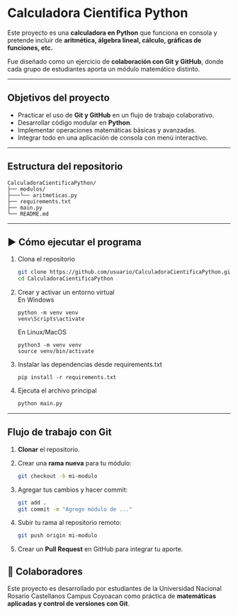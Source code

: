# Calculadora Cientifica Python

Este proyecto es una **calculadora en Python** que funciona en consola y pretende incluir de **aritmética, álgebra lineal, cálculo, gráficas de funciones, etc.** 

Fue diseñado como un ejercicio de **colaboración con Git y GitHub**, donde cada grupo de estudiantes aporta un módulo matemático distinto.

---

## Objetivos del proyecto

* Practicar el uso de **Git y GitHub** en un flujo de trabajo colaborativo.
* Desarrollar código modular en **Python**.
* Implementar operaciones matemáticas básicas y avanzadas.
* Integrar todo en una aplicación de consola con menú interactivo.

---

## Estructura del repositorio

```
CalculadoraCientificaPython/
├── modulos/
├───└── aritmeticas.py
├── requirements.txt
├── main.py
└── README.md
```

---

## ▶️ Cómo ejecutar el programa

1. Clona el repositorio

   ```bash
   git clone https://github.com/usuario/CalculadoraCientificaPython.git
   cd CalculadoraCientificaPython
   ```
2. Crear y activar un entorno virtual  
    En Windows
	```
	python -m venv venv
	venv\Scripts\activate
	```  
	En Linux/MacOS
	```
	python3 -m venv venv
	source venv/bin/activate	
	```
3. Instalar las dependencias desde requirements.txt
	```
	pip install -r requirements.txt
	```
4. Ejecuta el archivo principal

   ```bash
   python main.py
   ```

---

## Flujo de trabajo con Git

1. **Clonar** el repositorio.
2. Crear una **rama nueva** para tu módulo:

   ```bash
   git checkout -b mi-modulo
   ```
3. Agregar tus cambios y hacer commit:

   ```bash
   git add .
   git commit -m "Agrego módulo de ..."
   ```
4. Subir tu rama al repositorio remoto:

   ```bash
   git push origin mi-modulo
   ```
5. Crear un **Pull Request** en GitHub para integrar tu aporte.


## 👥 Colaboradores

Este proyecto es desarrollado por estudiantes de la Universidad Nacional Rosario Castellanos Campus Coyoacan como práctica de **matemáticas aplicadas y control de versiones con Git**.
